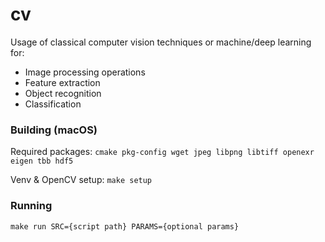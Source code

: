 # cv

Usage of classical computer vision techniques or machine/deep learning for:
- Image processing operations
- Feature extraction
- Object recognition 
- Classification

### Building (macOS)

Required packages: `cmake pkg-config wget jpeg libpng libtiff openexr eigen tbb hdf5`

Venv & OpenCV setup: `make setup`

### Running

`make run SRC={script path} PARAMS={optional params}`

